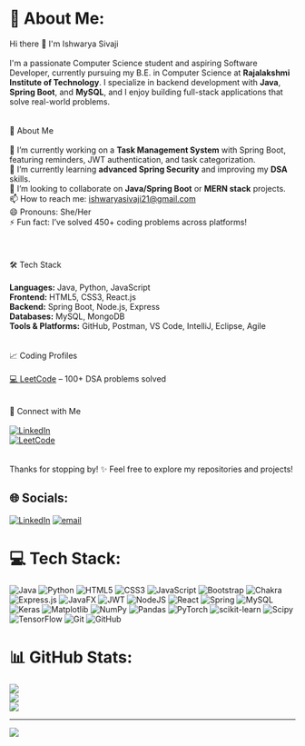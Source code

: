 # 💫 About Me:
Hi there 👋 I'm Ishwarya Sivaji<br><br>I'm a passionate Computer Science student and aspiring Software Developer, currently pursuing my B.E. in Computer Science at **Rajalakshmi Institute of Technology**. I specialize in backend development with **Java**, **Spring Boot**, and **MySQL**, and I enjoy building full-stack applications that solve real-world problems.<br><br><br>🚀 About Me<br><br> 🔭 I’m currently working on a **Task Management System** with Spring Boot, featuring reminders, JWT authentication, and task categorization.<br>🌱 I’m currently learning **advanced Spring Security** and improving my **DSA** skills.<br>👯 I’m looking to collaborate on **Java/Spring Boot** or **MERN stack** projects.<br> 📫 How to reach me: [ishwaryasivaji21@gmail.com](mailto:ishwaryasivaji21@gmail.com)<br> 😄 Pronouns: She/Her<br>⚡ Fun fact: I’ve solved 450+ coding problems across platforms!<br><br><br><br> 🛠️ Tech Stack<br><br>**Languages:** Java, Python, JavaScript  <br>**Frontend:** HTML5, CSS3, React.js  <br>**Backend:** Spring Boot, Node.js, Express  <br>**Databases:** MySQL, MongoDB  <br>**Tools & Platforms:** GitHub, Postman, VS Code, IntelliJ, Eclipse, Agile<br><br><br>📈 Coding Profiles<br><br> [💻 LeetCode](https://leetcode.com/u/ishwaryasivaji/) – 100+ DSA problems solved  <br><br><br> 🔗 Connect with Me<br><br>[![LinkedIn](https://img.shields.io/badge/LinkedIn-blue?logo=linkedin&logoColor=white)](https://www.linkedin.com/in/ishwaryasivaji)<br>[![LeetCode](https://img.shields.io/badge/LeetCode-orange?logo=leetcode&logoColor=white)](https://leetcode.com/u/ishwaryasivaji)<br><br><br>Thanks for stopping by! ✨ Feel free to explore my repositories and projects!<br>


## 🌐 Socials:
[![LinkedIn](https://img.shields.io/badge/LinkedIn-%230077B5.svg?logo=linkedin&logoColor=white)](https://linkedin.com/in/ishwaryasivaji) [![email](https://img.shields.io/badge/Email-D14836?logo=gmail&logoColor=white)](mailto:ishwaryasivaji21@gmail.com) 

# 💻 Tech Stack:
![Java](https://img.shields.io/badge/java-%23ED8B00.svg?style=for-the-badge&logo=openjdk&logoColor=white) ![Python](https://img.shields.io/badge/python-3670A0?style=for-the-badge&logo=python&logoColor=ffdd54) ![HTML5](https://img.shields.io/badge/html5-%23E34F26.svg?style=for-the-badge&logo=html5&logoColor=white) ![CSS3](https://img.shields.io/badge/css3-%231572B6.svg?style=for-the-badge&logo=css3&logoColor=white) ![JavaScript](https://img.shields.io/badge/javascript-%23323330.svg?style=for-the-badge&logo=javascript&logoColor=%23F7DF1E) ![Bootstrap](https://img.shields.io/badge/bootstrap-%238511FA.svg?style=for-the-badge&logo=bootstrap&logoColor=white) ![Chakra](https://img.shields.io/badge/chakra-%234ED1C5.svg?style=for-the-badge&logo=chakraui&logoColor=white) ![Express.js](https://img.shields.io/badge/express.js-%23404d59.svg?style=for-the-badge&logo=express&logoColor=%2361DAFB) ![JavaFX](https://img.shields.io/badge/javafx-%23FF0000.svg?style=for-the-badge&logo=javafx&logoColor=white) ![JWT](https://img.shields.io/badge/JWT-black?style=for-the-badge&logo=JSON%20web%20tokens) ![NodeJS](https://img.shields.io/badge/node.js-6DA55F?style=for-the-badge&logo=node.js&logoColor=white) ![React](https://img.shields.io/badge/react-%2320232a.svg?style=for-the-badge&logo=react&logoColor=%2361DAFB) ![Spring](https://img.shields.io/badge/spring-%236DB33F.svg?style=for-the-badge&logo=spring&logoColor=white) ![MySQL](https://img.shields.io/badge/mysql-4479A1.svg?style=for-the-badge&logo=mysql&logoColor=white) ![Keras](https://img.shields.io/badge/Keras-%23D00000.svg?style=for-the-badge&logo=Keras&logoColor=white) ![Matplotlib](https://img.shields.io/badge/Matplotlib-%23ffffff.svg?style=for-the-badge&logo=Matplotlib&logoColor=black) ![NumPy](https://img.shields.io/badge/numpy-%23013243.svg?style=for-the-badge&logo=numpy&logoColor=white) ![Pandas](https://img.shields.io/badge/pandas-%23150458.svg?style=for-the-badge&logo=pandas&logoColor=white) ![PyTorch](https://img.shields.io/badge/PyTorch-%23EE4C2C.svg?style=for-the-badge&logo=PyTorch&logoColor=white) ![scikit-learn](https://img.shields.io/badge/scikit--learn-%23F7931E.svg?style=for-the-badge&logo=scikit-learn&logoColor=white) ![Scipy](https://img.shields.io/badge/SciPy-%230C55A5.svg?style=for-the-badge&logo=scipy&logoColor=%white) ![TensorFlow](https://img.shields.io/badge/TensorFlow-%23FF6F00.svg?style=for-the-badge&logo=TensorFlow&logoColor=white) ![Git](https://img.shields.io/badge/git-%23F05033.svg?style=for-the-badge&logo=git&logoColor=white) ![GitHub](https://img.shields.io/badge/github-%23121011.svg?style=for-the-badge&logo=github&logoColor=white)
# 📊 GitHub Stats:
![](https://github-readme-stats.vercel.app/api?username=ishwaryasivaji&theme=dark&hide_border=false&include_all_commits=true&count_private=true)<br/>
![](https://nirzak-streak-stats.vercel.app/?user=ishwaryasivaji&theme=dark&hide_border=false)<br/>
![](https://github-readme-stats.vercel.app/api/top-langs/?username=ishwaryasivaji&theme=dark&hide_border=false&include_all_commits=true&count_private=true&layout=compact)

---
[![](https://visitcount.itsvg.in/api?id=ishwaryasivaji&icon=0&color=0)](https://visitcount.itsvg.in)

<!-- Proudly created with GPRM ( https://gprm.itsvg.in ) -->
